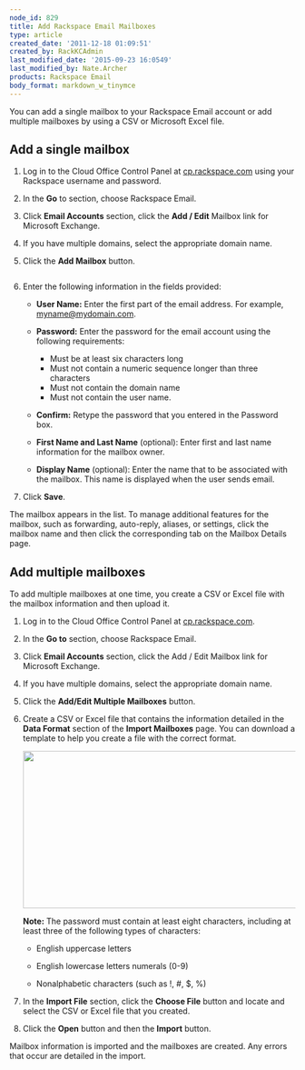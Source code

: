 ```yaml
---
node_id: 829
title: Add Rackspace Email Mailboxes
type: article
created_date: '2011-12-18 01:09:51'
created_by: RackKCAdmin
last_modified_date: '2015-09-23 16:0549'
last_modified_by: Nate.Archer
products: Rackspace Email
body_format: markdown_w_tinymce
---
```


You can add a single mailbox to your Rackspace Email account or add multiple mailboxes by using a CSV or Microsoft Excel file. 

## Add a single mailbox

1.	Log in to the Cloud Office Control Panel at [cp.rackspace.com](https://cp.rackspace.com/Login.aspx?ReturnUrl=%2f "Cloud Office Control Panel") using your Rackspace username and   password.

2.	In the **Go** to section, choose Rackspace Email.

3.	Click **Email Accounts** section, click the **Add / Edit** Mailbox link for Microsoft Exchange.

4.	If you have multiple domains, select the appropriate domain name.

5.	Click the **Add Mailbox** button.

    <img alt="" src="http://c1079945.r45.cf2.rackcdn.com/(E%26A)AddingAMailbox.png" />

6.	Enter the following information in the fields provided:

     * **User Name:** Enter the first part of the email address. For example, myname@mydomain.com.

     * **Password:** Enter the password for the email account using the following requirements:

	   - Must be at least six characters long
	   - Must not contain a numeric sequence longer than three characters
	   - Must not contain the domain name
	   - Must not contain the user name.

	 * **Confirm:** Retype the password that you entered in the Password box.

	 * **First Name and Last Name** (optional): Enter first and last name information for the mailbox owner.

	 * **Display Name** (optional): Enter the name that to be associated with the mailbox. This name is displayed when the user sends email. 

7.	Click **Save**.

The mailbox appears in the list. To manage additional features for the mailbox, such as forwarding, auto-reply, aliases, or settings, click the mailbox name and then click the corresponding tab on the Mailbox Details page.

## Add multiple mailboxes

To add multiple mailboxes at one time, you create a CSV or Excel file with the mailbox information and then upload it.

1.	Log in to the Cloud Office Control Panel at [cp.rackspace.com](https://cp.rackspace.com/Login.aspx?ReturnUrl=%2f "Cloud Office Control Panel").

2.	In the **Go to** section, choose Rackspace Email.

3.	Click **Email Accounts** section, click the Add / Edit Mailbox link for Microsoft Exchange.

4.	If you have multiple domains, select the appropriate domain name.

5.	Click the  **Add/Edit Multiple Mailboxes** button.

6.	Create a CSV or Excel file that contains the information detailed in the **Data Format** section of the **Import Mailboxes** page. You can download a template to help you create a file with the correct format. 

    <img src="/knowledge_center/sites/default/files/field/image/829-img1.png" width="581" height="277" alt=""  />

	**Note:** The password must contain at least eight characters, including at least three of the following types of characters:

	* English uppercase letters

	* English lowercase letters numerals (0-9)

	* Nonalphabetic characters (such as !, #, $, %)

7.	In the **Import File** section, click the **Choose File** button and locate and select the CSV or Excel file that you created.

8.	Click the **Open** button and then the **Import** button.

Mailbox information is imported and the mailboxes are created. Any errors that occur are detailed in the import.
